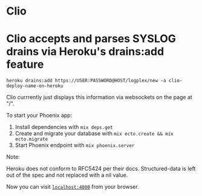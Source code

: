 # Clio

# Clio accepts and parses SYSLOG drains via Heroku's drains:add feature

`heroku drains:add https://USER:PASSWORD@HOST/logplex/new -a clio-deploy-name-on-heroku`

Clio currrently just displays this information via websockets on the page at "/".

To start your Phoenix app:

  1. Install dependencies with `mix deps.get`
  2. Create and migrate your database with `mix ecto.create && mix ecto.migrate`
  3. Start Phoenix endpoint with `mix phoenix.server`

Note:

Heroku does not conform to RFC5424 per their docs. Structured-data is left out of the spec and not replaced with a nil value.

Now you can visit [`localhost:4000`](http://localhost:4000) from your browser.
